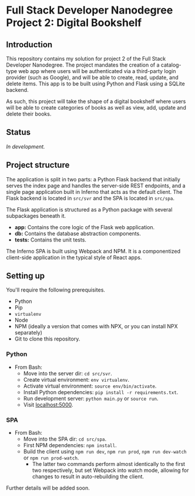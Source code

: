# Full Stack Developer Nanodegree Project 2: Digital Bookshelf

## Introduction

This repository contains my solution for project 2 of the Full Stack Developer Nanodegree. The project mandates the creation of a catalog-type web app where users will be authenticated via a third-party login provider (such as Google), and will be able to create, read, update, and delete items. This app is to be built using Python and Flask using a SQLite backend.

As such, this project will take the shape of a digital bookshelf where users will be able to create categories of books as well as view, add, update and delete their books.

## Status

_In development._

## Project structure

The application is split in two parts: a Python Flask backend that initially serves the index page and handles the server-side REST endpoints, and a single page application built in Inferno that acts as the default client. The Flask backend is located in `src/svr` and the SPA is located in `src/spa`.

The Flask application is structured as a Python package with several subpackages beneath it.

* **app:** Contains the core logic of the Flask web application.
* **db:** Contains the database abstraction components.
* **tests:** Contains the unit tests.

The Inferno SPA is built using Webpack and NPM. It is a componentized client-side application in the typical style of React apps.

## Setting up

You'll require the following prerequisites.

* Python
* Pip
* `virtualenv`
* Node
* NPM (ideally a version that comes with NPX, or you can install NPX separately)
* Git to clone this repository.

### Python

* From Bash:
  * Move into the server dir: `cd src/svr`.
  * Create virtual environment: `env virtualenv`.
  * Activate virtual environment: `source env/bin/activate`.
  * Install Python dependencies: `pip install -r requirements.txt`.
  * Run development server: `python main.py` or `source run`.
  * Visit [localhost:5000](http://localhost:5000).

### SPA

* From Bash:
  * Move into the SPA dir: `cd src/spa`.
  * First NPM dependencies: `npm install`.
  * Build the client using `npm run dev`, `npm run prod`, `npm run dev-watch` or `npm run prod-watch`.
    * The latter two commands perform almost identically to the first two respectively, but set Webpack into watch mode, allowing for changes to result in auto-rebuilding the client.

Further details will be added soon.
